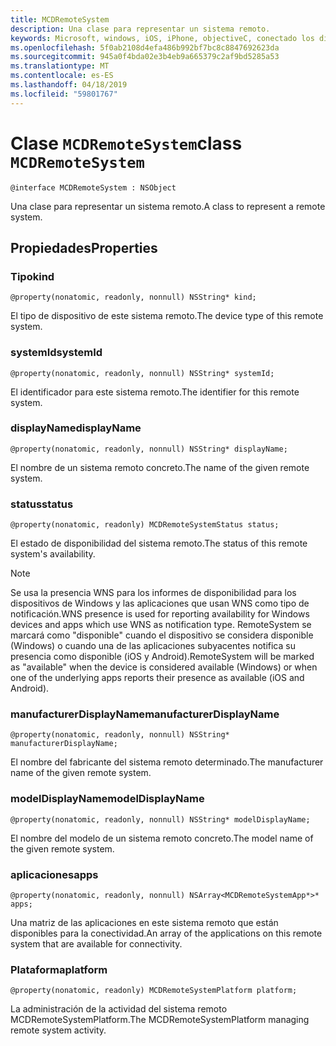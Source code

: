 ```yaml
---
title: MCDRemoteSystem
description: Una clase para representar un sistema remoto.
keywords: Microsoft, windows, iOS, iPhone, objectiveC, conectado los dispositivos, proyecto Roma
ms.openlocfilehash: 5f0ab2108d4efa486b992bf7bc8c8847692623da
ms.sourcegitcommit: 945a0f4bda02e3b4eb9a665379c2af9bd5285a53
ms.translationtype: MT
ms.contentlocale: es-ES
ms.lasthandoff: 04/18/2019
ms.locfileid: "59801767"
---
```

# <a name="class-mcdremotesystem"></a><span data-ttu-id="c9647-104">Clase `MCDRemoteSystem`</span><span class="sxs-lookup"><span data-stu-id="c9647-104">class `MCDRemoteSystem`</span></span> 

```
@interface MCDRemoteSystem : NSObject
```  

<span data-ttu-id="c9647-105">Una clase para representar un sistema remoto.</span><span class="sxs-lookup"><span data-stu-id="c9647-105">A class to represent a remote system.</span></span>

## <a name="properties"></a><span data-ttu-id="c9647-106">Propiedades</span><span class="sxs-lookup"><span data-stu-id="c9647-106">Properties</span></span>

### <a name="kind"></a><span data-ttu-id="c9647-107">Tipo</span><span class="sxs-lookup"><span data-stu-id="c9647-107">kind</span></span>
`@property(nonatomic, readonly, nonnull) NSString* kind;`

<span data-ttu-id="c9647-108">El tipo de dispositivo de este sistema remoto.</span><span class="sxs-lookup"><span data-stu-id="c9647-108">The device type of this remote system.</span></span>

### <a name="systemid"></a><span data-ttu-id="c9647-109">systemId</span><span class="sxs-lookup"><span data-stu-id="c9647-109">systemId</span></span>
`@property(nonatomic, readonly, nonnull) NSString* systemId;`

<span data-ttu-id="c9647-110">El identificador para este sistema remoto.</span><span class="sxs-lookup"><span data-stu-id="c9647-110">The identifier for this remote system.</span></span>

### <a name="displayname"></a><span data-ttu-id="c9647-111">displayName</span><span class="sxs-lookup"><span data-stu-id="c9647-111">displayName</span></span>
`@property(nonatomic, readonly, nonnull) NSString* displayName;`

<span data-ttu-id="c9647-112">El nombre de un sistema remoto concreto.</span><span class="sxs-lookup"><span data-stu-id="c9647-112">The name of the given remote system.</span></span>

### <a name="status"></a><span data-ttu-id="c9647-113">status</span><span class="sxs-lookup"><span data-stu-id="c9647-113">status</span></span>
`@property(nonatomic, readonly) MCDRemoteSystemStatus status;`

<span data-ttu-id="c9647-114">El estado de disponibilidad del sistema remoto.</span><span class="sxs-lookup"><span data-stu-id="c9647-114">The status of this remote system's availability.</span></span>

> [!NOTE]
<span data-ttu-id="c9647-115">Se usa la presencia WNS para los informes de disponibilidad para los dispositivos de Windows y las aplicaciones que usan WNS como tipo de notificación.</span><span class="sxs-lookup"><span data-stu-id="c9647-115">WNS presence is used for reporting availability for Windows devices and apps which use WNS as notification type.</span></span>  <span data-ttu-id="c9647-116">RemoteSystem se marcará como "disponible" cuando el dispositivo se considera disponible (Windows) o cuando una de las aplicaciones subyacentes notifica su presencia como disponible (iOS y Android).</span><span class="sxs-lookup"><span data-stu-id="c9647-116">RemoteSystem will be marked as "available" when the device is considered available (Windows) or when one of the underlying apps reports their presence as available (iOS and Android).</span></span> 

### <a name="manufacturerdisplayname"></a><span data-ttu-id="c9647-117">manufacturerDisplayName</span><span class="sxs-lookup"><span data-stu-id="c9647-117">manufacturerDisplayName</span></span>
`@property(nonatomic, readonly, nonnull) NSString* manufacturerDisplayName;`

<span data-ttu-id="c9647-118">El nombre del fabricante del sistema remoto determinado.</span><span class="sxs-lookup"><span data-stu-id="c9647-118">The manufacturer name of the given remote system.</span></span>

### <a name="modeldisplayname"></a><span data-ttu-id="c9647-119">modelDisplayName</span><span class="sxs-lookup"><span data-stu-id="c9647-119">modelDisplayName</span></span>
`@property(nonatomic, readonly, nonnull) NSString* modelDisplayName;`

<span data-ttu-id="c9647-120">El nombre del modelo de un sistema remoto concreto.</span><span class="sxs-lookup"><span data-stu-id="c9647-120">The model name of the given remote system.</span></span>

### <a name="apps"></a><span data-ttu-id="c9647-121">aplicaciones</span><span class="sxs-lookup"><span data-stu-id="c9647-121">apps</span></span>
`@property(nonatomic, readonly, nonnull) NSArray<MCDRemoteSystemApp*>* apps;`

<span data-ttu-id="c9647-122">Una matriz de las aplicaciones en este sistema remoto que están disponibles para la conectividad.</span><span class="sxs-lookup"><span data-stu-id="c9647-122">An array of the applications on this remote system that are available for connectivity.</span></span>

### <a name="platform"></a><span data-ttu-id="c9647-123">Plataforma</span><span class="sxs-lookup"><span data-stu-id="c9647-123">platform</span></span>
`@property(nonatomic, readonly) MCDRemoteSystemPlatform platform;`

<span data-ttu-id="c9647-124">La administración de la actividad del sistema remoto MCDRemoteSystemPlatform.</span><span class="sxs-lookup"><span data-stu-id="c9647-124">The MCDRemoteSystemPlatform managing remote system activity.</span></span>